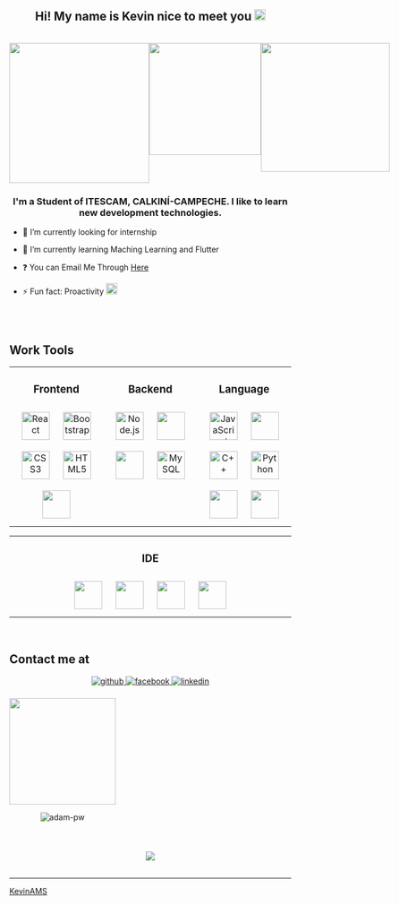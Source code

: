 ## <div align="center">Hi! My name is Kevin nice to meet you <img src="https://drive.google.com/uc?id=1M9GgIYwMaztTk64hg6fgLgAayeyxqc5Y" style="width:20px"/></div>

<br>
<div style ="display:flex;" align="center">
  <img src="https://drive.google.com/uc?id=1qcXJM0KWhgzd96PfQGl-s9z11qkfxO-4" style="width:250px"/>
  <img src="https://drive.google.com/uc?id=1mJZrOWcx-tAp0lKFwTAYdBuJmbBbjzbQ" style="height:200px"/>
  <img src="https://drive.google.com/uc?id=1Kkxy3pABvXp6TkS7u0WEkWQCzMmYSPIc" style="width:230px"/>
</div>

### <div align="center">I'm a Student of ITESCAM, CALKINÍ-CAMPECHE. I like to learn new development technologies.</div>


- 🔭 I’m currently looking for internship


- 🌱 I’m currently learning Maching Learning and Flutter


- ❓ You can Email Me Through [Here](mailto:molinasantiagoke@gmail.com)


- ⚡ Fun fact: Proactivity <img src="https://drive.google.com/uc?id=1lHlIVJOtLGswNSECQus_UYKzOmE30E2L" style="width:20px"/>


<br/>  

<br/>

## Work Tools

<table align="center">
<tr><td align="top" width="33%">
<h3 align="center">Frontend </h3>
<div align="center">  
<a href="https://reactjs.org/" target="_blank"><img style="margin: 10px" src="https://profilinator.rishav.dev/skills-assets/react-original-wordmark.svg" alt="React" height="50" /></a>  
<a href="https://getbootstrap.com/docs/3.4/javascript/" target="_blank"><img style="margin: 10px" src="https://profilinator.rishav.dev/skills-assets/bootstrap-plain.svg" alt="Bootstrap" height="50" /></a>  
<a href="https://www.w3schools.com/css/" target="_blank"><img style="margin: 10px" src="https://profilinator.rishav.dev/skills-assets/css3-original-wordmark.svg" alt="CSS3" height="50" /></a>  
<a href="https://en.wikipedia.org/wiki/HTML5" target="_blank"><img style="margin: 10px" src="https://profilinator.rishav.dev/skills-assets/html5-original-wordmark.svg" alt="HTML5" height="50" /></a>
<a href="https://www.cypress.io/" target="_blank"><img style="margin: 10px" src="https://drive.google.com/uc?id=1lkOHK0WISB_xmMRv-FDcSrxgYdk93SG5" height="50" /></a>
</div>
</td>

<td valign="top" width="33%">
<h3 align="center">Backend </h3>
<div align="center">  
<a href="https://nodejs.org/" target="_blank"><img style="margin: 10px" src="https://profilinator.rishav.dev/skills-assets/nodejs-original-wordmark.svg" alt="Node.js" height="50" /></a>  
<a href="https://www.microsoft.com/es-mx/sql-server/sql-server-downloads" target="_blank"><img style="margin: 10px" src="https://drive.google.com/uc?id=1RkfSAqEl7R0-C1SyJuz2YblpZMd-vBJ_" height="50" /></a>
 <a href="https://firebase.google.com/?hl=es" target="_blank"><img style="margin: 10px" src="https://drive.google.com/uc?id=1eZSh4AV69FktgXunAsAwAqxedPzWVH4M" height="50" /></a>  
<a href="https://www.mysql.com/" target="_blank"><img style="margin: 10px" src="https://profilinator.rishav.dev/skills-assets/mysql-original-wordmark.svg" alt="MySQL" height="50" /></a>  
</div>
</td>

<td valign="top" width="33%">
<h3 align="center">Language </h3>
<div align="center">  
<a href="https://www.javascript.com/" target="_blank"><img style="margin: 10px" src="https://profilinator.rishav.dev/skills-assets/javascript-original.svg" alt="JavaScript" height="50" /></a>  
<a href="https://www.java.com" target="_blank"><img style="margin: 10px" src="https://drive.google.com/uc?id=1KwHCqAR5AxYg_oXepQsVYFWZ3fGZTCVb"  height="50" /></a>  
<a href="https://www.cplusplus.com/" target="_blank"><img style="margin: 10px" src="https://profilinator.rishav.dev/skills-assets/cplusplus-original.svg" alt="C++" height="50" /></a>  
<a href="https://www.python.org/" target="_blank"><img style="margin: 10px" src="https://profilinator.rishav.dev/skills-assets/python-original.svg" alt="Python" height="50" /></a>
<a href="https://www.typescriptlang.org/" target="_blank"><img style="margin: 10px" src="https://drive.google.com/uc?id=1RqpoOagfXLSqhl2Zz30A5wLGyRj5fPUc" height="50" /></a>
<a href="https://www.haskell.org/" target="_blank"><img style="margin: 10px" src="https://drive.google.com/uc?id=1SnGCt-TvabP0-YJ3cJkxeB1VkKcNiwWH"  height="50" /></a>   
</div>
</td></tr>
</table>

<table align="center">
<tr><td align="top" width="33%">
<h3 align="center">IDE</h3>
<div align="center">  
<a href="https://developer.android.com/?hl=es-419" target="_blank"><img style="margin: 10px" src="https://drive.google.com/uc?id=1eRxAgV906VqAWX6SmNy9DcjPWkscPHrV" height="50" /></a>
<a href="https://netbeans.apache.org/" target="_blank"><img style="margin: 10px" src="https://drive.google.com/uc?id=1XJiW9TlOKgIS-yjzY5Dr6UjvLQ0js5Pf" height="50" /></a>  
<a href="https://code.visualstudio.com/" target="_blank"><img style="margin: 10px" src="https://drive.google.com/uc?id=1DRyIJ7csD24gBAfrsOEtuNovm_fuMVCf" height="50" /></a> 
<a href="https://www.spyder-ide.org/" target="_blank"><img style="margin: 10px" src="https://drive.google.com/uc?id=1Y5qsSepaEtuNPeijCmx533ke1Vx-4_o4" height="50" /></a>    </div>
</td></tr>
</table>
<br/>  


## Contact me at
<div align="center">
<a href="https://github.com/KevinAMS" target="_blank">
<img src=https://img.shields.io/badge/github-%2324292e.svg?&style=for-the-badge&logo=github&logoColor=white alt=github style="margin-bottom: 5px;" />
</a>
<!--<a href="https://twitter.com/" target="_blank">
<img src=https://img.shields.io/badge/twitter-%2300acee.svg?&style=for-the-badge&logo=twitter&logoColor=white alt=twitter style="margin-bottom: 5px;" />
</a>-->
<a href="https://www.facebook.com/" target="_blank"><!--Falta agregar usuario-->
<img src=https://img.shields.io/badge/facebook-%232E87FB.svg?&style=for-the-badge&logo=facebook&logoColor=white alt=facebook style="margin-bottom: 5px;" />
</a>  
<a href="https://linkedin.com/in/" target="_blank"> <!--Falta agregar usuario-->
<img src=https://img.shields.io/badge/linkedin-%231E77B5.svg?&style=for-the-badge&logo=linkedin&logoColor=white alt=linkedin style="margin-bottom: 5px;" />
</a>
</div>  
<br/>
<div align="center" style="display:inline-block;flex-wrap:nowrap";> 
<img src="https://drive.google.com/uc?id=1Wt-an4wkMqJXlALbLFYkhXFcmrSk26cu" style="height:190px"/>

<img
src="https://github-readme-stats.vercel.app/api/top-langs?username=KevinAMS&exclude_repo=PPL_A_2022_10,PBP_Mini_Project&show_icons=true&locale=en&bg_color=0d1117&text_color=ffffff&layout=compact"
alt="adam-pw"
bg_color=#808080/>

</div>


#
<!--<div align="center"><img src="https://spotify-github-profile.vercel.app/api/view?uid=31oqw4q4lmris3kpeqeyi4ojxnkm&cover_image=true&theme=default&show_offline=false&background_color=121212" /></div>  
<br/>-->  

<div align="center">
<img src="https://komarev.com/ghpvc/?username=KevinAMS&&style=flat-square" align="center" />
</div>   

<br />

------

[KevinAMS](https://github.com/KevinAMS)

